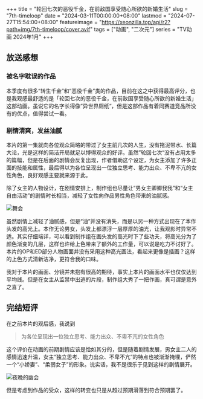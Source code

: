 +++
title = "轮回七次的恶役千金，在前敌国享受随心所欲的新婚生活"
slug = "7th-timeloop"
date = "2024-03-11T00:00:00+08:00"
lastmod = "2024-07-27T15:54:00+08:00"
featureimage = "https://xeonzilla.top/api/r2?path=img/7th-timeloop/cover.avif"
tags = ["动画", "二次元"]
series = "TV动画 2024年1月"
+++
## 放送感想
### 被名字耽误的作品
本季度有很多“转生千金”和“恶役千金”类的作品，目前在这之中获得最高评分，也是我观感最舒适的是「轮回七次的恶役千金，在前敌国享受随心所欲的新婚生活」这部动画。虽说它的名字长得像”异世界厕纸“，但是这部作品有着同赛道竞品所没有的优点，值得尝试一看。

### 剧情清爽，发丝油腻
本片的第一集就向各位观众简略的带过了女主前几次的人生，没有拖泥带水、长篇大论，光是这样的简洁开局就足以博得观众的好评。虽然”轮回七次“没有占用太多的篇幅，但是在后面的剧情会反复出现，作者借助这个设定，为女主添加了许多正面的技能和属性，最后得以为各位呈现出一位独立思考、能力出众、不卑不亢的女性角色，良好观感主要就来源于此。

除了女主的人物设计，在剧情安排上，制作组也尽量让“男女主卿卿我我”和“女主自由活动”的剧情时长相当，减轻了女性向作品男性角色带来的油腻感。

![舞会](https://xeonzilla.top/api/r2?path=img/7th-timeloop/01.avif "舞会")

虽然剧情上减轻了油腻感，但是“油”并没有消失，而是以另一种方式出现在了本作头发的高光上。本作无论男女，头发上都漂浮一层厚厚的油光，让我观影时异常不适。其实仔细端详，可以看到制作组在画头发的高光时下了些功夫，将高光分为了颜色渐变的几层，这样也许给上色带来了额外的工作量，可以说是吃力不讨好了。本片的OP和ED部分人物画面并没有采用这种高光画法，看起来更像是插画？这样的上色方式清新洁净，更符合我的口味。

我对于本片的画面、分镜并未抱有很高的期待，事实上本片的画面水平也仅仅达到平均线。但是在女主从监禁中出逃的片段，制作组大秀了一把作画，真可谓是意外之喜了。

## 完结短评
在之前本片的观后感，我说到
>为各位呈现出一位独立思考、能力出众、不卑不亢的女性角色

这个评价在动画的前期剧情应该是恰如其分的，但是随着剧情发展，男女主二人的感情迅速升温，女主“独立思考、能力出众、不卑不亢”的特点也被渐渐掩埋，俨然一个“小娇妻”、“柔弱女子”的形象。说实话，我不是很乐于见到这样的剧情展开。

![夜晚的幽会](https://xeonzilla.top/api/r2?path=img/7th-timeloop/02.avif "夜晚的幽会")

但是考虑到作品的受众，这样的转变也只是从超过预期滑落到符合预期罢了。